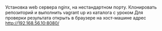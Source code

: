 Установка web сервера nginx, на нестандартном порту.
Клонировать репозиторий и выполнить vagrant up из каталога с уроком
Для проверки результата открыть в браузере на хост-машине адрес http://192.168.56.10:8080/